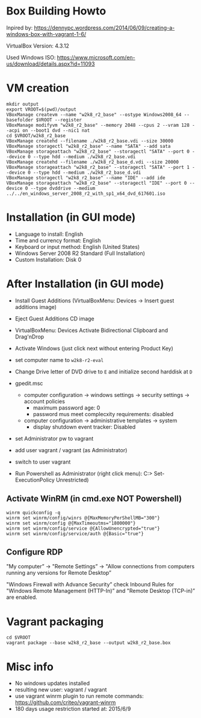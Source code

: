 # Box Building Howto

Inpired by: https://dennypc.wordpress.com/2014/06/09/creating-a-windows-box-with-vagrant-1-6/

VirtualBox Version: 4.3.12

Used Windows ISO: https://www.microsoft.com/en-us/download/details.aspx?id=11093

# VM creation

    mkdir output
    export VROOT=$(pwd)/output
    VBoxManage createvm --name "w2k8_r2_base" --ostype Windows2008_64 --basefolder $VROOT --register
    VBoxManage modifyvm "w2k8_r2_base" --memory 2048 --cpus 2 --vram 128 --acpi on --boot1 dvd --nic1 nat
    cd $VROOT/w2k8_r2_base
    VBoxManage createhd --filename ./w2k8_r2_base.vdi --size 30000
    VBoxManage storagectl "w2k8_r2_base" --name "SATA" --add sata
    VBoxManage storageattach "w2k8_r2_base" --storagectl "SATA" --port 0 --device 0 --type hdd --medium ./w2k8_r2_base.vdi
    VBoxManage createhd --filename ./w2k8_r2_base_d.vdi --size 20000
    VBoxManage storageattach "w2k8_r2_base" --storagectl "SATA" --port 1 --device 0 --type hdd --medium ./w2k8_r2_base_d.vdi
    VBoxManage storagectl "w2k8_r2_base" --name "IDE" --add ide
    VBoxManage storageattach "w2k8_r2_base" --storagectl "IDE" --port 0 --device 0 --type dvddrive --medium ../../en_windows_server_2008_r2_with_sp1_x64_dvd_617601.iso

# Installation (in GUI mode)

* Language to install: English
* Time and currency format: English
* Keyboard or input method: English (United States)
* Windows Server 2008 R2 Standard (Full Installation)
* Custom Installation: Disk 0

# After Installation (in GUI mode)

* Install Guest Additions (VirtualBoxMenu: Devices -> Insert guest additions image)
* Eject Guest Additions CD image
* VirtualBoxMenu: Devices Activate Bidirectional Clipboard and Drag'nDrop
* Activate Windows (just click next without entering Product Key)
* set computer name to `w2k8-r2-eval`
* Change Drive letter of DVD drive to `E` and initialize second harddisk at `D`
* gpedit.msc
    * computer configuration -> windows settings -> security settings -> account policies
        * maximum password age: 0
        * password mus meet complecxity requirements: disabled
    * computer configuration -> administrative templates -> system
        * display shutdown event tracker: Disabled

* set Administrator pw to vagrant
* add user vagrant / vagrant (as Administrator)
* switch to user vagrant
* Run Powershell as Administrator (right click menu): C:\> Set-ExecutionPolicy Unrestricted)

## Activate WinRM (in cmd.exe NOT Powershell)

    winrm quickconfig -q
    winrm set winrm/config/winrs @{MaxMemoryPerShellMB="300"}
    winrm set winrm/config @{MaxTimeoutms="1800000"}
    winrm set winrm/config/service @{AllowUnencrypted="true"}
    winrm set winrm/config/service/auth @{Basic="true"}

## Configure RDP
    
"My computer” -> "Remote Settings” -> "Allow connections from computers running any versions for Remote Desktop”
    
"Windows Firewall with Advance Security” check Inbound Rules for "Windows Remote Management (HTTP-In)” and "Remote Desktop (TCP-in)” are enabled.


# Vagrant packaging

    cd $VROOT
    vagrant package --base w2k8_r2_base --output w2k8_r2_base.box

# Misc info

* No windows updates installed
* resulting new user: vagrant / vagrant
* use vagrant winrm plugin to run remote commands: https://github.com/criteo/vagrant-winrm
* 180 days usage restriction started at: 2015/6/9
